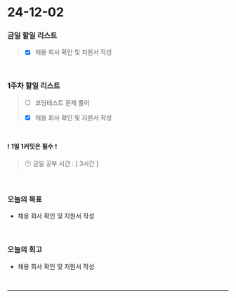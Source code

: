 # 24-12-02

### 금일 할일 리스트

> - [x] 채용 회사 확인 및 지원서 작성

<br/>

### 1주차 할일 리스트

> - [ ] 코딩테스트 문제 풀이
>
> - [x] 채용 회사 확인 및 지원서 작성

<br/>

❗ **1일 1커밋은 필수** ❗

> 🕒 금일 공부 시간 : [ 3시간 ]

<br/>

### 오늘의 목표
- 채용 회사 확인 및 지원서 작성

<br>

### 오늘의 회고
- 채용 회사 확인 및 지원서 작성

<br/>

---
